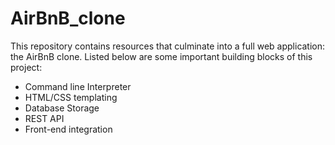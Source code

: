 # AirBnB_clone
This repository contains resources that culminate into a full web application: the AirBnB clone.
Listed below are some important building blocks of this project:

* Command line Interpreter
* HTML/CSS templating
* Database Storage
* REST API
* Front-end integration
